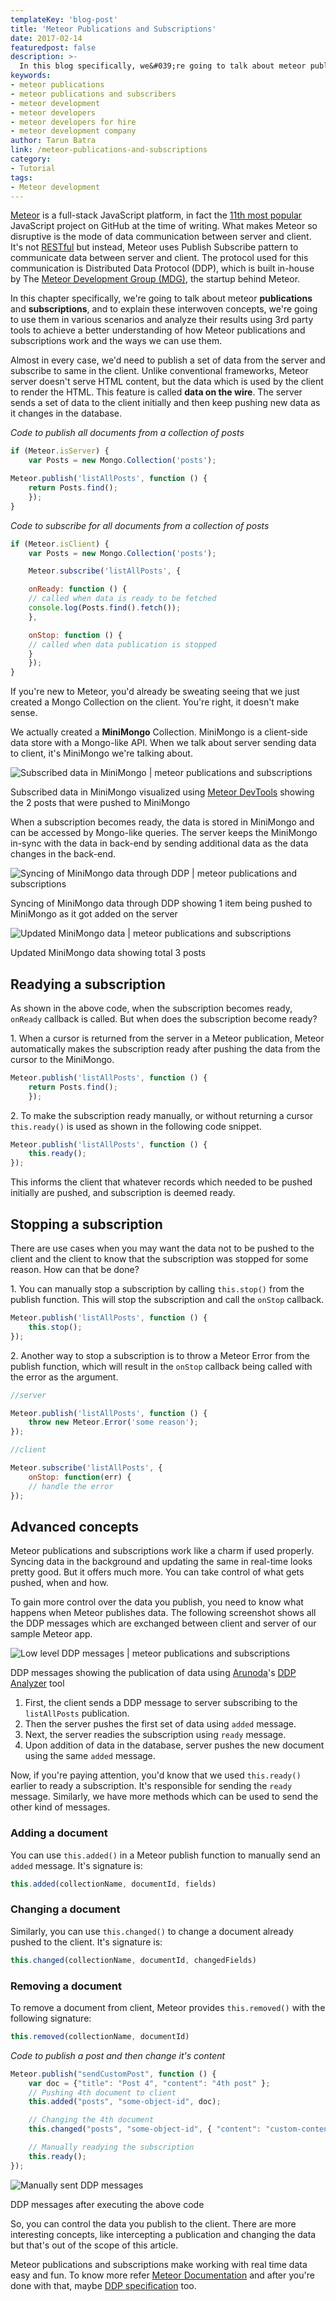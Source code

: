 ```yaml
---
templateKey: 'blog-post'
title: 'Meteor Publications and Subscriptions'
date: 2017-02-14
featuredpost: false
description: >-
  In this blog specifically, we&#039;re going to talk about meteor publications and subscriptions, and to explain these interwoven concepts
keywords:
- meteor publications
- meteor publications and subscribers
- meteor development
- meteor developers
- meteor developers for hire
- meteor development company
author: Tarun Batra
link: /meteor-publications-and-subscriptions
category:
- Tutorial
tags:
- Meteor development
---
```


[Meteor](https://www.meteor.com/) is a full-stack JavaScript platform, in fact the [11th most popular](http://stats.js.org/) JavaScript project on GitHub at the time of writing. What makes Meteor so disruptive is the mode of data communication between server and client. It's not [RESTful](https://en.wikipedia.org/wiki/Representational_state_transfer) but instead, Meteor uses Publish Subscribe pattern to communicate data between server and client. The protocol used for this communication is Distributed Data Protocol (DDP), which is built in-house by The [Meteor Development Group (MDG)](https://www.meteor.com/company), the startup behind Meteor.

In this chapter specifically, we're going to talk about meteor **publications** and **subscriptions**, and to explain these interwoven concepts, we're going to use them in various scenarios and analyze their results using 3rd party tools to achieve a better understanding of how Meteor publications and subscriptions work and the ways we can use them.

Almost in every case, we'd need to publish a set of data from the server and subscribe to same in the client. Unlike conventional frameworks, Meteor server doesn't serve HTML content, but the data which is used by the client to render the HTML. This feature is called **data on the wire**. The server sends a set of data to the client initially and then keep pushing new data as it changes in the database.

_Code to publish all documents from a collection of posts_
    
    
```js
if (Meteor.isServer) {
    var Posts = new Mongo.Collection('posts');

Meteor.publish('listAllPosts', function () {
    return Posts.find();
    });
}
```
    
    

_Code to subscribe for all documents from a collection of posts_
    
```js
if (Meteor.isClient) {
    var Posts = new Mongo.Collection('posts');

    Meteor.subscribe('listAllPosts', {

    onReady: function () {
    // called when data is ready to be fetched
    console.log(Posts.find().fetch());
    },

    onStop: function () {
    // called when data publication is stopped
    }
    });
}
``` 
    

If you're new to Meteor, you'd already be sweating seeing that we just created a Mongo Collection on the client. You're right, it doesn't make sense.

We actually created a **MiniMongo** Collection. MiniMongo is a client-side data store with a Mongo-like API. When we talk about server sending data to client, it's MiniMongo we're talking about.

![Subscribed data in MiniMongo | meteor publications and subscriptions](./images/Screenshot-from-2016-07-19-20-44-19.png)

Subscribed data in MiniMongo visualized using [Meteor DevTools](https://github.com/thebakeryio/meteor-devtools) showing the 2 posts that were pushed to MiniMongo

 

When a subscription becomes ready, the data is stored in MiniMongo and can be accessed by Mongo-like queries. The server keeps the MiniMongo in-sync with the data in back-end by sending additional data as the data changes in the back-end.

![Syncing of MiniMongo data through DDP | meteor publications and subscriptions](./images/Screenshot-from-2016-07-19-20-45-28.png)

Syncing of MiniMongo data through DDP showing 1 item being pushed to MiniMongo as it got added on the server

 

![Updated MiniMongo data | meteor publications and subscriptions](./images/Screenshot-from-2016-07-19-21-11-01.png)

Updated MiniMongo data showing total 3 posts

 

## Readying a subscription

As shown in the above code, when the subscription becomes ready, `onReady` callback is called. But when does the subscription become ready?

1\. When a cursor is returned from the server in a Meteor publication, Meteor automatically makes the subscription ready after pushing the data from the cursor to the MiniMongo.
    
```js 
Meteor.publish('listAllPosts', function () {
    return Posts.find();
    });
``` 
    

2\. To make the subscription ready manually, or without returning a cursor `this.ready()` is used as shown in the following code snippet.
    
```js 
Meteor.publish('listAllPosts', function () {
    this.ready();
});
```  
    

This informs the client that whatever records which needed to be pushed initially are pushed, and subscription is deemed ready.

## 

## Stopping a subscription

There are use cases when you may want the data not to be pushed to the client and the client to know that the subscription was stopped for some reason. How can that be done?

1\. You can manually stop a subscription by calling `this.stop()` from the publish function. This will stop the subscription and call the `onStop` callback.
    
```js 
Meteor.publish('listAllPosts', function () {
    this.stop();
});
```
    

2\. Another way to stop a subscription is to throw a Meteor Error from the publish function, which will result in the `onStop` callback being called with the error as the argument.
    
```js
//server

Meteor.publish('listAllPosts', function () {
    throw new Meteor.Error('some reason');
});

//client

Meteor.subscribe('listAllPosts', {
    onStop: function(err) {
    // handle the error
});
```

## 

## Advanced concepts

Meteor publications and subscriptions work like a charm if used properly. Syncing data in the background and updating the same in real-time looks pretty good. But it offers much more. You can take control of what gets pushed, when and how.

To gain more control over the data you publish, you need to know what happens when Meteor publishes data. The following screenshot shows all the DDP messages which are exchanged between client and server of our sample Meteor app.

![Low level DDP messages | meteor publications and subscriptions](./images/Screenshot-1-1.png)

DDP messages showing the publication of data using [Arunoda](https://github.com/arunoda)'s [DDP Analyzer](https://github.com/arunoda/meteor-ddp-analyzer) tool

1. First, the client sends a DDP message to server subscribing to the `listAllPosts` publication.
2. Then the server pushes the first set of data using `added` message.
3. Next, the server readies the subscription using `ready` message.
4. Upon addition of data in the database, server pushes the new document using the same `added` message.

 

Now, if you're paying attention, you'd know that we used `this.ready()` earlier to ready a subscription. It's responsible for sending the `ready` message. Similarly, we have more methods which can be used to send the other kind of messages.

### Adding a document

You can use `this.added()` in a Meteor publish function to manually send an `added` message. It's signature is:
    
    
```js
this.added(collectionName, documentId, fields)
```

### 

### Changing a document

Similarly, you can use `this.changed()` to change a document already pushed to the client. It's signature is:
    
```js    
this.changed(collectionName, documentId, changedFields)
```

### 

### Removing a document

To remove a document from client, Meteor provides `this.removed()` with the following signature:
    
```js    
this.removed(collectionName, documentId)
```
    

_Code to publish a post and then change it's content_
    
```  js
Meteor.publish("sendCustomPost", function () {
    var doc = {"title": "Post 4", "content": "4th post" };
    // Pushing 4th document to client
    this.added("posts", "some-object-id", doc);

    // Changing the 4th document 
    this.changed("posts", "some-object-id", { "content": "custom-content" });

    // Manually readying the subscription
    this.ready(); 
});
```   
    

![Manually sent DDP messages](./images/Screenshot-from-2016-07-20-15-22-29.png)

DDP messages after executing the above code

So, you can control the data you publish to the client. There are more interesting concepts, like intercepting a publication and changing the data but that's out of the scope of this article.

Meteor publications and subscriptions make working with real time data easy and fun. To know more refer [Meteor Documentation](http://docs.meteor.com/) and after you're done with that, maybe [DDP specification](https://github.com/meteor/meteor/blob/devel/packages/ddp/DDP.md) too.